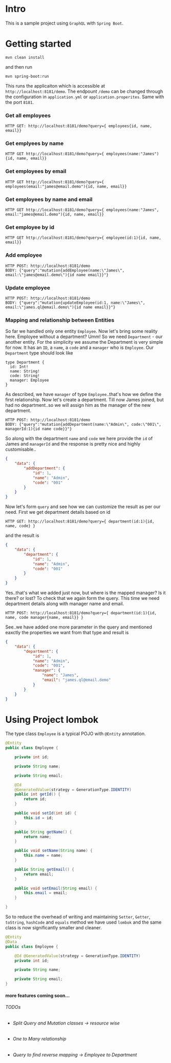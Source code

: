 # Intro

This is a sample project using `GraphQL` with `Spring Boot`.

# Getting started

```
mvn clean install
```
 and then run 

 ```
 mvn spring-boot:run
 ```

 This runs the applicaiton which is accessible at `http://localhost:8181/demo`. The endpount `/demo` can be changed through the configuration in `application.yml` or `application.properites`. Same with the port `8181`.


### Get all employees
```URL
HTTP GET: http://localhost:8181/demo?query={ employees{id, name, email}}
```

### Get emplyees by name
```URL
HTTP GET http://localhost:8181/demo?query={ employees(name:"James"){id, name, email}}
```

### Get employees by email
```URL
HTTP GET http://localhost:8181/demo?query={ employees(email:"james@email.demo"){id, name, email}}
```

### Get employees by name and email
```URL
HTTP GET http://localhost:8181/demo?query={ employees(name:"James", email:"james@email.demo"){id, name, email}}
```

### Get employee by id
```URL
HTTP GET http://localhost:8181/demo?query={ employee(id:1){id, name, email}}
```

### Add employee
```URL
HTTP POST: http://localhost:8181/demo
BODY: {"query":"mutation{addEmployee(name:\"James\", email:\"james@email.demo\"){id name email}}"}
```

### Update employee
```URL
HTTP POST: http://localhost:8181/demo
BODY: {"query":"mutation{updateEmployee(id:1, name:\"James\", email:\"james.ql@email.demo\"){id name email}}"}
```
### Mapping and relationship between Entities
So far we handled only one entity `Employee`. Now let's bring some reality here. Employee without a department? Umm! So we need `Department` - our another entity.
For the simplicity we assume the Department is very simple for now. It has an `ID`, a `name`, a `code` and a `manager` who is `Employee`.
Our `Department` type should look like 
```
type Department {
  id: Int!
  name: String!
  code: String!
  manager: Employee
}
```
As described, we have `manager` of type `Employee`..that's how we define the first relationship.
Now let's create a department. Till now James joined, but had no department..so we will assign him as the manager of the new department.
```URL
HTTP POST: http://localhost:8181/demo
BODY: {"query":"mutation{addDepartment(name:\"Admin\", code:\"001\", managerId:1){id name code}}"}
```
So along with the department `name` and `code` we here provide the `id` of James and `managerId` and the response is pretty nice and highly customisable..
```JSON
{
    "data": {
        "addDepartment": {
            "id": 1,
            "name": "Admin",
            "code": "001"
        }
    }
}
```
Now let's form `query` and see how we can customize the result as per our need.
First we get department details based on id
```URL
HTTP GET: http://localhost:8181/demo?query={ department(id:1){id, name, code} }
```
and the result is 
```JSON
{
    "data": {
        "department": {
            "id": 1,
            "name": "Admin",
            "code": "001"
        }
    }
}
```
Yes..that's what we added just now, but where is the mapped manager? Is it there? or lost?
To check that we again form the query. This time we need department details along with manager name and email.
```URL
HTTP POST: http://localhost:8181/demo?query={ department(id:1){id, name, code manager{name, email}} } 
```
See..we have added one more parameter in the query and mentioned eaxctly the properties we want from that type and result is 
```JSON
{
    "data": {
        "department": {
            "id": 1,
            "name": "Admin",
            "code": "001",
            "manager": {
                "name": "James",
                "email": "james.ql@email.demo"
            }
        }
    }
}
```
# Using Project lombok
The type class `Employee` is a typical POJO with `@Entity` annotation.
```java
@Entity
public class Employee {

	private int id;

	private String name;

	private String email;

	@Id
	@GeneratedValue(strategy = GenerationType.IDENTITY)
	public int getId() {
		return id;
	}

	public void setId(int id) {
		this.id = id;
	}

	public String getName() {
		return name;
	}

	public void setName(String name) {
		this.name = name;
	}

	public String getEmail() {
		return email;
	}

	public void setEmail(String email) {
		this.email = email;
	}

}
```
So to reduce the overhead of writing and maintaining `Setter`, `Getter`, `toString`, `hashCode` and `equals` method we have used `lombok` and the same class is now significantly smaller and cleaner.
```java
@Entity
@Data
public class Employee {

	@Id @GeneratedValue(strategy = GenerationType.IDENTITY)
	private int id;

	private String name;

	private String email;
}
```

#### more features coming soon...
###### TODOs
- ###### Split Query and Mutation classes -> resource wise
- ###### One to Many relationship 
- ###### Query to find reverse mapping -> Employee to Department